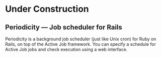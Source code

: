 # Under Construction

Periodicity — Job scheduler for Rails
------------------------

Periodicity is a background job scheduler (just like Unix cron) for Ruby on Rails, on top of the Active Job framework. You can specify a schedule for Active Job jobs and check execution using a web interface.

